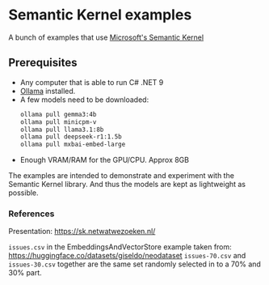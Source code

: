 # Semantic Kernel examples

A bunch of examples that use [Microsoft's Semantic Kernel](https://github.com/microsoft/semantic-kernel/tree/main)

## Prerequisites

- Any computer that is able to run C# .NET 9
- [Ollama](https://ollama.com/) installed.
- A few models need to be downloaded:
    ```bash
    ollama pull gemma3:4b
    ollama pull minicpm-v
    ollama pull llama3.1:8b
    ollama pull deepseek-r1:1.5b
    ollama pull mxbai-embed-large
    ```
- Enough VRAM/RAM for the GPU/CPU. Approx 8GB

The examples are intended to demonstrate and experiment with the Semantic Kernel library. And thus the models are kept as lightweight as possible.

### References

Presentation: https://sk.netwatwezoeken.nl/

`issues.csv` in the EmbeddingsAndVectorStore example taken from: https://huggingface.co/datasets/giseldo/neodataset
`issues-70.csv` and `issues-30.csv` together are the same set randomly selected in to a 70% and 30% part.